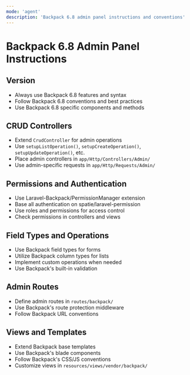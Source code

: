 ```yaml
---
mode: 'agent'
description: 'Backpack 6.8 admin panel instructions and conventions'
---
```


# Backpack 6.8 Admin Panel Instructions

## Version
- Always use Backpack 6.8 features and syntax
- Follow Backpack 6.8 conventions and best practices
- Use Backpack 6.8 specific components and methods

## CRUD Controllers
- Extend `CrudController` for admin operations
- Use `setupListOperation()`, `setupCreateOperation()`, `setupUpdateOperation()`, etc.
- Place admin controllers in `app/Http/Controllers/Admin/`
- Use admin-specific requests in `app/Http/Requests/Admin/`

## Permissions and Authentication
- Use Laravel-Backpack/PermissionManager extension
- Base all authentication on spatie/laravel-permission
- Use roles and permissions for access control
- Check permissions in controllers and views

## Field Types and Operations
- Use Backpack field types for forms
- Utilize Backpack column types for lists
- Implement custom operations when needed
- Use Backpack's built-in validation

## Admin Routes
- Define admin routes in `routes/backpack/`
- Use Backpack's route protection middleware
- Follow Backpack URL conventions

## Views and Templates
- Extend Backpack base templates
- Use Backpack's blade components
- Follow Backpack's CSS/JS conventions
- Customize views in `resources/views/vendor/backpack/`
